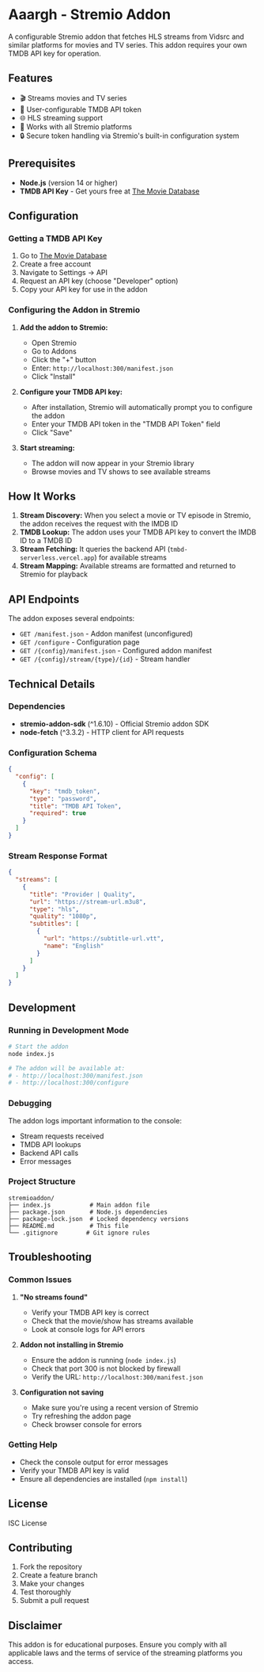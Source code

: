 # Aaargh - Stremio Addon

A configurable Stremio addon that fetches HLS streams from Vidsrc and similar platforms for movies and TV series. This addon requires your own TMDB API key for operation.

## Features

- 🎬 Streams movies and TV series
- 🔧 User-configurable TMDB API token
- 🌐 HLS streaming support
- 📱 Works with all Stremio platforms
- 🔒 Secure token handling via Stremio's built-in configuration system

## Prerequisites

- **Node.js** (version 14 or higher)
- **TMDB API Key** - Get yours free at [The Movie Database](https://www.themoviedb.org/settings/api)

## Configuration

### Getting a TMDB API Key

1. Go to [The Movie Database](https://www.themoviedb.org)
2. Create a free account
3. Navigate to Settings → API
4. Request an API key (choose "Developer" option)
5. Copy your API key for use in the addon

### Configuring the Addon in Stremio

1. **Add the addon to Stremio:**
   - Open Stremio
   - Go to Addons
   - Click the "+" button
   - Enter: `http://localhost:300/manifest.json`
   - Click "Install"

2. **Configure your TMDB API key:**
   - After installation, Stremio will automatically prompt you to configure the addon
   - Enter your TMDB API token in the "TMDB API Token" field
   - Click "Save"

3. **Start streaming:**
   - The addon will now appear in your Stremio library
   - Browse movies and TV shows to see available streams

## How It Works

1. **Stream Discovery:** When you select a movie or TV episode in Stremio, the addon receives the request with the IMDB ID
2. **TMDB Lookup:** The addon uses your TMDB API key to convert the IMDB ID to a TMDB ID
3. **Stream Fetching:** It queries the backend API (`tmbd-serverless.vercel.app`) for available streams
4. **Stream Mapping:** Available streams are formatted and returned to Stremio for playback

## API Endpoints

The addon exposes several endpoints:

- `GET /manifest.json` - Addon manifest (unconfigured)
- `GET /configure` - Configuration page
- `GET /{config}/manifest.json` - Configured addon manifest
- `GET /{config}/stream/{type}/{id}` - Stream handler

## Technical Details

### Dependencies

- **stremio-addon-sdk** (^1.6.10) - Official Stremio addon SDK
- **node-fetch** (^3.3.2) - HTTP client for API requests

### Configuration Schema

```json
{
  "config": [
    {
      "key": "tmdb_token",
      "type": "password",
      "title": "TMDB API Token",
      "required": true
    }
  ]
}
```

### Stream Response Format

```json
{
  "streams": [
    {
      "title": "Provider | Quality",
      "url": "https://stream-url.m3u8",
      "type": "hls",
      "quality": "1080p",
      "subtitles": [
        {
          "url": "https://subtitle-url.vtt",
          "name": "English"
        }
      ]
    }
  ]
}
```

## Development

### Running in Development Mode

```bash
# Start the addon
node index.js

# The addon will be available at:
# - http://localhost:300/manifest.json
# - http://localhost:300/configure
```

### Debugging

The addon logs important information to the console:
- Stream requests received
- TMDB API lookups
- Backend API calls
- Error messages

### Project Structure

```
stremioaddon/
├── index.js           # Main addon file
├── package.json       # Node.js dependencies
├── package-lock.json  # Locked dependency versions
├── README.md          # This file
└── .gitignore        # Git ignore rules
```

## Troubleshooting

### Common Issues

1. **"No streams found"**
   - Verify your TMDB API key is correct
   - Check that the movie/show has streams available
   - Look at console logs for API errors

2. **Addon not installing in Stremio**
   - Ensure the addon is running (`node index.js`)
   - Check that port 300 is not blocked by firewall
   - Verify the URL: `http://localhost:300/manifest.json`

3. **Configuration not saving**
   - Make sure you're using a recent version of Stremio
   - Try refreshing the addon page
   - Check browser console for errors

### Getting Help

- Check the console output for error messages
- Verify your TMDB API key is valid
- Ensure all dependencies are installed (`npm install`)

## License

ISC License

## Contributing

1. Fork the repository
2. Create a feature branch
3. Make your changes
4. Test thoroughly
5. Submit a pull request

## Disclaimer

This addon is for educational purposes. Ensure you comply with all applicable laws and the terms of service of the streaming platforms you access. 